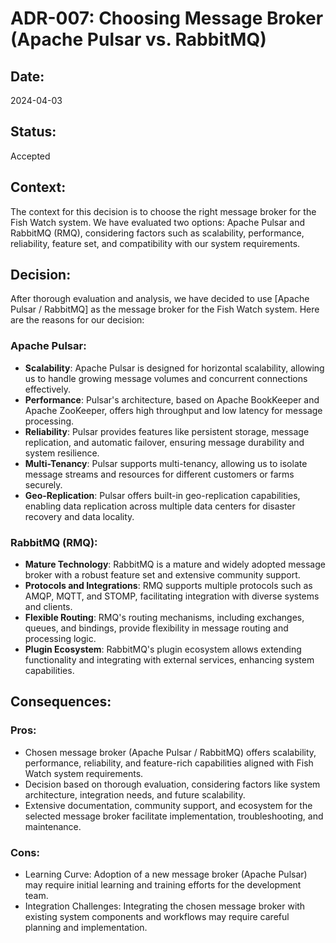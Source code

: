 # ADR-007: Choosing Message Broker (Apache Pulsar vs. RabbitMQ)

## Date:
2024-04-03

## Status:
Accepted

## Context:
The context for this decision is to choose the right message broker for the Fish Watch system. We have evaluated two options: Apache Pulsar and RabbitMQ (RMQ), considering factors such as scalability, performance, reliability, feature set, and compatibility with our system requirements.

## Decision:
After thorough evaluation and analysis, we have decided to use [Apache Pulsar / RabbitMQ] as the message broker for the Fish Watch system. Here are the reasons for our decision:

### Apache Pulsar:
- **Scalability**: Apache Pulsar is designed for horizontal scalability, allowing us to handle growing message volumes and concurrent connections effectively.
- **Performance**: Pulsar's architecture, based on Apache BookKeeper and Apache ZooKeeper, offers high throughput and low latency for message processing.
- **Reliability**: Pulsar provides features like persistent storage, message replication, and automatic failover, ensuring message durability and system resilience.
- **Multi-Tenancy**: Pulsar supports multi-tenancy, allowing us to isolate message streams and resources for different customers or farms securely.
- **Geo-Replication**: Pulsar offers built-in geo-replication capabilities, enabling data replication across multiple data centers for disaster recovery and data locality.

### RabbitMQ (RMQ):
- **Mature Technology**: RabbitMQ is a mature and widely adopted message broker with a robust feature set and extensive community support.
- **Protocols and Integrations**: RMQ supports multiple protocols such as AMQP, MQTT, and STOMP, facilitating integration with diverse systems and clients.
- **Flexible Routing**: RMQ's routing mechanisms, including exchanges, queues, and bindings, provide flexibility in message routing and processing logic.
- **Plugin Ecosystem**: RabbitMQ's plugin ecosystem allows extending functionality and integrating with external services, enhancing system capabilities.

## Consequences:
### Pros:
- Chosen message broker (Apache Pulsar / RabbitMQ) offers scalability, performance, reliability, and feature-rich capabilities aligned with Fish Watch system requirements.
- Decision based on thorough evaluation, considering factors like system architecture, integration needs, and future scalability.
- Extensive documentation, community support, and ecosystem for the selected message broker facilitate implementation, troubleshooting, and maintenance.

### Cons:
- Learning Curve: Adoption of a new message broker (Apache Pulsar) may require initial learning and training efforts for the development team.
- Integration Challenges: Integrating the chosen message broker with existing system components and workflows may require careful planning and implementation.
